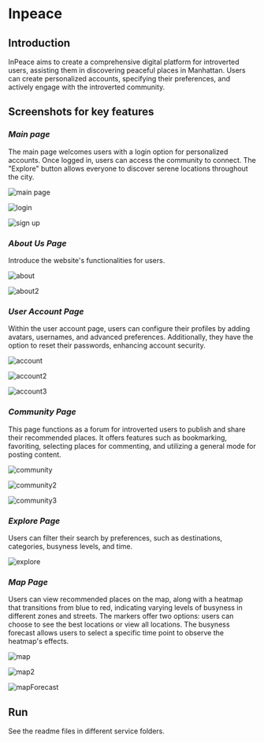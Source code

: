# Inpeace
## Introduction
InPeace aims to create a comprehensive digital platform for introverted users, assisting them in discovering peaceful places in Manhattan.
Users can create personalized accounts, specifying their preferences, and actively engage with the introverted community. 
## Screenshots for key features
### *Main page*

The main page welcomes users with a login option for personalized accounts.
Once logged in, users can access the community to connect.
The "Explore" button allows everyone to discover serene locations throughout the city.

![main page](https://github.com/YaaangZ/publicLinks/blob/main/yangInPeace/mainPage.png)

![login](https://github.com/YaaangZ/publicLinks/blob/main/yangInPeace/loginPage.png)

![sign up](https://github.com/YaaangZ/publicLinks/blob/main/yangInPeace/signupPage.png)

### *About Us Page*

Introduce the website's functionalities for users.

![about](https://github.com/YaaangZ/publicLinks/blob/main/yangInPeace/aboutUsPage.png)

![about2](https://github.com/YaaangZ/publicLinks/blob/main/yangInPeace/aboutUsPage2.png)

### *User Account Page*

Within the user account page, users can configure their profiles by adding avatars, usernames, and advanced preferences. Additionally, they have the option to reset their passwords, enhancing account security.

![account](https://github.com/YaaangZ/publicLinks/blob/main/yangInPeace/userAccountPage.jpg)

![account2](https://github.com/YaaangZ/publicLinks/blob/main/yangInPeace/userAccountPage2.jpg)

![account3](https://github.com/YaaangZ/publicLinks/blob/main/yangInPeace/userAccountPage3.jpg)

### *Community Page*

This page functions as a forum for introverted users to publish and share their recommended places. It offers features such as bookmarking, favoriting, selecting places for commenting, and utilizing a general mode for posting content.

![community](https://github.com/YaaangZ/publicLinks/blob/main/yangInPeace/communityPage.png)

![community2](https://github.com/YaaangZ/publicLinks/blob/main/yangInPeace/communityPage2.png)

![community3](https://github.com/YaaangZ/publicLinks/blob/main/yangInPeace/communityPage3.png)

### *Explore Page*

Users can filter their search by preferences, such as destinations, categories, busyness levels, and time.

![explore](https://github.com/YaaangZ/publicLinks/blob/main/yangInPeace/explorePage.png)

### *Map Page*

Users can view recommended places on the map, along with a heatmap that transitions from blue to red, indicating varying levels of busyness in different zones and streets. The markers offer two options: users can choose to see the best locations or view all locations. The busyness forecast allows users to select a specific time point to observe the heatmap's effects.

![map](https://github.com/YaaangZ/publicLinks/blob/main/yangInPeace/mapPage.png)

![map2](https://github.com/YaaangZ/publicLinks/blob/main/yangInPeace/mapPage2.png)

![mapForecast](https://github.com/YaaangZ/publicLinks/blob/main/yangInPeace/mapPageWithForecast.png)

## Run
See the readme files in different service folders.
